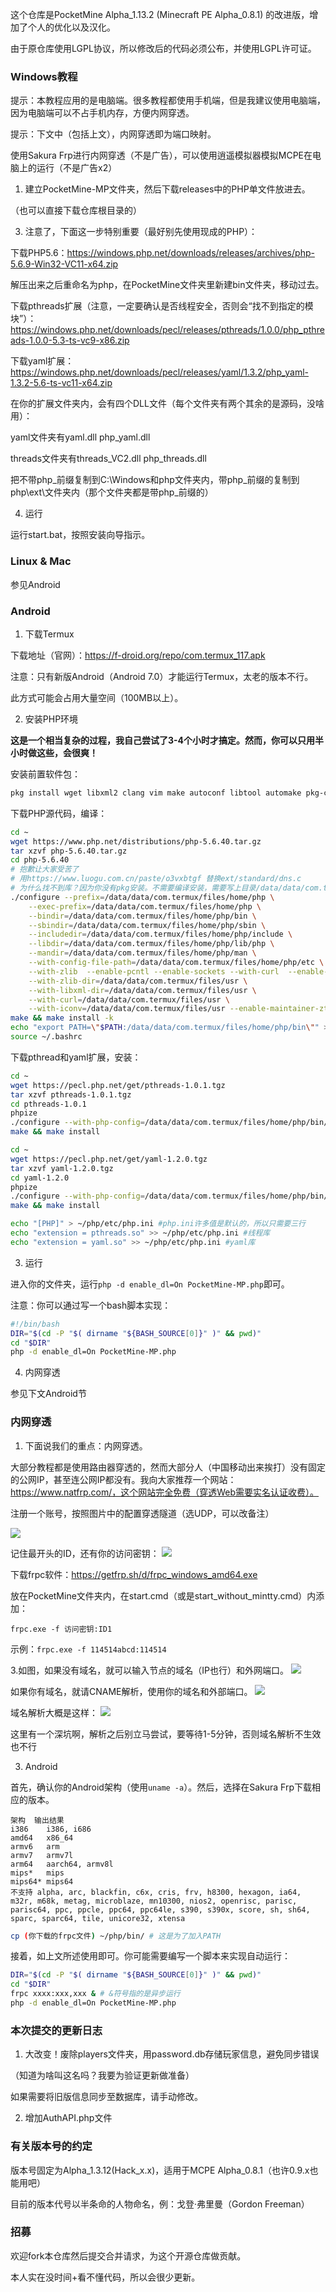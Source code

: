 这个仓库是PocketMine Alpha_1.13.2 (Minecraft PE Alpha_0.8.1) 的改进版，增加了个人的优化以及汉化。

由于原仓库使用LGPL协议，所以修改后的代码必须公布，并使用LGPL许可证。

### Windows教程
提示：本教程应用的是电脑端。很多教程都使用手机端，但是我建议使用电脑端，因为电脑端可以不占手机内存，方便内网穿透。

提示：下文中（包括上文），内网穿透即为端口映射。

使用Sakura Frp进行内网穿透（不是广告），可以使用逍遥模拟器模拟MCPE在电脑上的运行（不是广告x2）

1. 建立PocketMine-MP文件夹，然后下载releases中的PHP单文件放进去。

（也可以直接下载仓库根目录的）

3. 注意了，下面这一步特别重要（最好别先使用现成的PHP）：

下载PHP5.6：https://windows.php.net/downloads/releases/archives/php-5.6.9-Win32-VC11-x64.zip

解压出来之后重命名为php，在PocketMine文件夹里新建bin文件夹，移动过去。

下载pthreads扩展（注意，一定要确认是否线程安全，否则会“找不到指定的模块”）：https://windows.php.net/downloads/pecl/releases/pthreads/1.0.0/php_pthreads-1.0.0-5.3-ts-vc9-x86.zip

下载yaml扩展：https://windows.php.net/downloads/pecl/releases/yaml/1.3.2/php_yaml-1.3.2-5.6-ts-vc11-x64.zip

在你的扩展文件夹内，会有四个DLL文件（每个文件夹有两个其余的是源码，没啥用）：

yaml文件夹有yaml.dll php_yaml.dll

threads文件夹有threads_VC2.dll php_threads.dll

把不带php_前缀复制到C:\Windows和php文件夹内，带php_前缀的复制到php\ext\文件夹内（那个文件夹都是带php_前缀的）

4. 运行

运行start.bat，按照安装向导指示。

### Linux & Mac

参见Android

### Android

1. 下载Termux

下载地址（官网）：https://f-droid.org/repo/com.termux_117.apk

注意：只有新版Android（Android 7.0）才能运行Termux，太老的版本不行。

此方式可能会占用大量空间（100MB以上）。

2. 安装PHP环境

**这是一个相当复杂的过程，我自己尝试了3-4个小时才搞定。然而，你可以只用半小时做这些，会很爽！**

安装前置软件包：
```bash
pkg install wget libxml2 clang vim make autoconf libtool automake pkg-config iconv libyaml zlib -y 
```

下载PHP源代码，编译：
```bash
cd ~
wget https://www.php.net/distributions/php-5.6.40.tar.gz
tar xzvf php-5.6.40.tar.gz
cd php-5.6.40
# 抱歉让大家受苦了
# 用https://www.luogu.com.cn/paste/o3vxbtgf 替换ext/standard/dns.c
# 为什么找不到库？因为你没有pkg安装。不需要编译安装，需要写上目录/data/data/com.termux/files/usr
./configure --prefix=/data/data/com.termux/files/home/php \
    --exec-prefix=/data/data/com.termux/files/home/php \
    --bindir=/data/data/com.termux/files/home/php/bin \
    --sbindir=/data/data/com.termux/files/home/php/sbin \
    --includedir=/data/data/com.termux/files/home/php/include \
    --libdir=/data/data/com.termux/files/home/php/lib/php \
    --mandir=/data/data/com.termux/files/home/php/man \
    --with-config-file-path=/data/data/com.termux/files/home/php/etc \
    --with-zlib  --enable-pcntl --enable-sockets --with-curl  --enable-opcache \
    --with-zlib-dir=/data/data/com.termux/files/usr \
    --with-libxml-dir=/data/data/com.termux/files/usr \
    --with-curl=/data/data/com.termux/files/usr \
    --with-iconv=/data/data/com.termux/files/usr --enable-maintainer-zts
make && make install -k
echo "export PATH=\"$PATH:/data/data/com.termux/files/home/php/bin\"" >> ~/.bashrc #非必须，但没有会找不到
source ~/.bashrc
```

下载pthread和yaml扩展，安装：
```bash
cd ~
wget https://pecl.php.net/get/pthreads-1.0.1.tgz
tar xzvf pthreads-1.0.1.tgz
cd pthreads-1.0.1
phpize
./configure --with-php-config=/data/data/com.termux/files/home/php/bin/php-config
make && make install

cd ~
wget https://pecl.php.net/get/yaml-1.2.0.tgz
tar xzvf yaml-1.2.0.tgz
cd yaml-1.2.0
phpize
./configure --with-php-config=/data/data/com.termux/files/home/php/bin/php-config --with-yaml=/data/data/com.termux/files/usr
make && make install

echo "[PHP]" > ~/php/etc/php.ini #php.ini许多值是默认的，所以只需要三行
echo "extension = pthreads.so" >> ~/php/etc/php.ini #线程库
echo "extension = yaml.so" >> ~/php/etc/php.ini #yaml库
```

3. 运行

进入你的文件夹，运行```php -d enable_dl=On PocketMine-MP.php```即可。

注意：你可以通过写一个bash脚本实现：
```bash
#!/bin/bash
DIR="$(cd -P "$( dirname "${BASH_SOURCE[0]}" )" && pwd)"
cd "$DIR"
php -d enable_dl=On PocketMine-MP.php
```

4. 内网穿透

参见下文Android节

### 内网穿透

1. 下面说我们的重点：内网穿透。

大部分教程都是使用路由器穿透的，然而大部分人（中国移动出来挨打）没有固定的公网IP，甚至连公网IP都没有。我向大家推荐一个网站：https://www.natfrp.com/，这个网站完全免费（穿透Web需要实名认证收费）。

注册一个账号，按照图片中的配置穿透隧道（选UDP，可以改备注）

![](https://cdn.luogu.com.cn/upload/image_hosting/1av0nep2.png)

记住最开头的ID，还有你的访问密钥：
![](https://cdn.luogu.com.cn/upload/image_hosting/rru1dvsc.png)

下载frpc软件：https://getfrp.sh/d/frpc_windows_amd64.exe

放在PocketMine文件夹内，在start.cmd（或是start_without_mintty.cmd）内添加：

```frpc.exe -f 访问密钥:ID1```

示例：```frpc.exe -f 114514abcd:114514```

3.如图，如果没有域名，就可以输入节点的域名（IP也行）和外网端口。
![](https://cdn.luogu.com.cn/upload/image_hosting/87qn8293.png)

如果你有域名，就请CNAME解析，使用你的域名和外部端口。
![](https://cdn.luogu.com.cn/upload/image_hosting/0wt54jgq.png)

域名解析大概是这样：
![](https://cdn.luogu.com.cn/upload/image_hosting/43z2ut50.png)

这里有一个深坑啊，解析之后别立马尝试，要等待1-5分钟，否则域名解析不生效也不行

3. Android

首先，确认你的Android架构（使用`uname -a`）。然后，选择在Sakura Frp下载相应的版本。

```
架构	输出结果
i386	i386, i686
amd64	x86_64
armv6	arm
armv7	armv7l
arm64	aarch64, armv8l
mips*	mips
mips64*	mips64
不支持	alpha, arc, blackfin, c6x, cris, frv, h8300, hexagon, ia64, m32r, m68k, metag, microblaze, mn10300, nios2, openrisc, parisc, parisc64, ppc, ppcle, ppc64, ppc64le, s390, s390x, score, sh, sh64, sparc, sparc64, tile, unicore32, xtensa
```

```bash
cp (你下载的frpc文件) ~/php/bin/ # 这是为了加入PATH
```

接着，如上文所述使用即可。你可能需要编写一个脚本来实现自动运行：
```bash
DIR="$(cd -P "$( dirname "${BASH_SOURCE[0]}" )" && pwd)"
cd "$DIR"
frpc xxxx:xxx,xxx & # &符号指的是异步运行
php -d enable_dl=On PocketMine-MP.php
```

### 本次提交的更新日志

1. 大改变！废除players文件夹，用password.db存储玩家信息，避免同步错误

（知道为啥叫这名吗？我要为验证更新做准备）

如果需要将旧版信息同步至数据库，请手动修改。

2. 增加AuthAPI.php文件

### 有关版本号的约定

版本号固定为Alpha_1.3.12(Hack_x.x)，适用于MCPE Alpha_0.8.1（也许0.9.x也能用吧）

目前的版本代号以半条命的人物命名，例：戈登·弗里曼（Gordon Freeman）

### 招募

欢迎fork本仓库然后提交合并请求，为这个开源仓库做贡献。

本人实在没时间+看不懂代码，所以会很少更新。